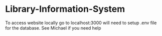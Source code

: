 # Library-Information-System

To access website locally go to localhost:3000 will need to setup .env file for the database. See Michael if you need help